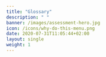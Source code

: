 ```yaml
---
title: "Glossary"
description: " "
banner: /images/assessment-hero.jpg
icon: /icons/why-do-this-menu.png
date: 2020-07-31T11:05:44+02:00
layout: single
weight: 1
---
```

